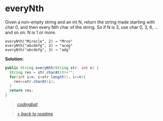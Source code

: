 # everyNth

Given a non-empty string and an int N, return the string made starting with char 0, and then every Nth char of the string. So if N is 3, use char 0, 3, 6, ... and so on. N is 1 or more.

```
everyNth("Miracle", 2) → "Mrce"
everyNth("abcdefg", 2) → "aceg"
everyNth("abcdefg", 3) → "adg"
```

**Solution:**

```java
public String everyNth(String str, int n) {
  String res = str.charAt(0)+"";
  for(int i=n; i<str.length(); i+=n){
    res+=str.charAt(i);
  }
  return res;
}
```

> _[codingbat](http://codingbat.com/prob/p196441)_

> [< _back to readme_](/README.md)
